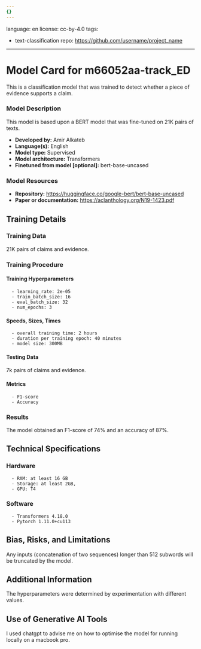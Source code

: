 ```yaml
---
{}
---
```

language: en
license: cc-by-4.0
tags:
- text-classification
repo: https://github.com/username/project_name

---

# Model Card for m66052aa-track_ED


This is a classification model that was trained to
      detect whether a piece of evidence supports a claim.



### Model Description


This model is based upon a BERT model that was fine-tuned
      on 21K pairs of texts.

- **Developed by:** Amir Alkateb
- **Language(s):** English
- **Model type:** Supervised
- **Model architecture:** Transformers
- **Finetuned from model [optional]:** bert-base-uncased

### Model Resources


- **Repository:** https://huggingface.co/google-bert/bert-base-uncased
- **Paper or documentation:** https://aclanthology.org/N19-1423.pdf

## Training Details

### Training Data


21K pairs of claims and evidence.

### Training Procedure


#### Training Hyperparameters



      - learning_rate: 2e-05
      - train_batch_size: 16
      - eval_batch_size: 32
      - num_epochs: 3

#### Speeds, Sizes, Times



      - overall training time: 2 hours
      - duration per training epoch: 40 minutes
      - model size: 300MB


#### Testing Data


7k pairs of claims and evidence.

#### Metrics



      - F1-score
      - Accuracy

### Results

The model obtained an F1-score of 74% and an accuracy of 87%.

## Technical Specifications

### Hardware


      - RAM: at least 16 GB
      - Storage: at least 2GB,
      - GPU: T4

### Software


      - Transformers 4.18.0
      - Pytorch 1.11.0+cu113

## Bias, Risks, and Limitations


Any inputs (concatenation of two sequences) longer than
      512 subwords will be truncated by the model.

## Additional Information


The hyperparameters were determined by experimentation
      with different values.

## Use of Generative AI Tools

I used chatgpt to advise me on how to optimise the model for running locally on a macbook pro.